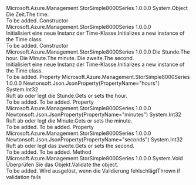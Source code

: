 <Type Name="Time" FullName="Microsoft.Azure.Management.StorSimple8000Series.Models.Time">
  <TypeSignature Language="C#" Value="public class Time" />
  <TypeSignature Language="ILAsm" Value=".class public auto ansi beforefieldinit Time extends System.Object" />
  <TypeSignature Language="DocId" Value="T:Microsoft.Azure.Management.StorSimple8000Series.Models.Time" />
  <TypeSignature Language="VB.NET" Value="Public Class Time" />
  <TypeSignature Language="F#" Value="type Time = class" />
  <AssemblyInfo>
    <AssemblyName>Microsoft.Azure.Management.StorSimple8000Series</AssemblyName>
    <AssemblyVersion>1.0.0.0</AssemblyVersion>
  </AssemblyInfo>
  <Base>
    <BaseTypeName>System.Object</BaseTypeName>
  </Base>
  <Interfaces />
  <Docs>
    <summary>
            <span data-ttu-id="559f5-101">Die Zeit.</span><span class="sxs-lookup"><span data-stu-id="559f5-101">The time.</span></span>
            </summary>
    <remarks>To be added.</remarks>
  </Docs>
  <Members>
    <Member MemberName=".ctor">
      <MemberSignature Language="C#" Value="public Time ();" />
      <MemberSignature Language="ILAsm" Value=".method public hidebysig specialname rtspecialname instance void .ctor() cil managed" />
      <MemberSignature Language="DocId" Value="M:Microsoft.Azure.Management.StorSimple8000Series.Models.Time.#ctor" />
      <MemberSignature Language="VB.NET" Value="Public Sub New ()" />
      <MemberType>Constructor</MemberType>
      <AssemblyInfo>
        <AssemblyName>Microsoft.Azure.Management.StorSimple8000Series</AssemblyName>
        <AssemblyVersion>1.0.0.0</AssemblyVersion>
      </AssemblyInfo>
      <Parameters />
      <Docs>
        <summary>
            <span data-ttu-id="559f5-102">Initialisiert eine neue Instanz der Time-Klasse.</span><span class="sxs-lookup"><span data-stu-id="559f5-102">Initializes a new instance of the Time class.</span></span>
            </summary>
        <remarks>To be added.</remarks>
      </Docs>
    </Member>
    <Member MemberName=".ctor">
      <MemberSignature Language="C#" Value="public Time (int hours, int minutes, int seconds);" />
      <MemberSignature Language="ILAsm" Value=".method public hidebysig specialname rtspecialname instance void .ctor(int32 hours, int32 minutes, int32 seconds) cil managed" />
      <MemberSignature Language="DocId" Value="M:Microsoft.Azure.Management.StorSimple8000Series.Models.Time.#ctor(System.Int32,System.Int32,System.Int32)" />
      <MemberSignature Language="VB.NET" Value="Public Sub New (hours As Integer, minutes As Integer, seconds As Integer)" />
      <MemberSignature Language="F#" Value="new Microsoft.Azure.Management.StorSimple8000Series.Models.Time : int * int * int -&gt; Microsoft.Azure.Management.StorSimple8000Series.Models.Time" Usage="new Microsoft.Azure.Management.StorSimple8000Series.Models.Time (hours, minutes, seconds)" />
      <MemberType>Constructor</MemberType>
      <AssemblyInfo>
        <AssemblyName>Microsoft.Azure.Management.StorSimple8000Series</AssemblyName>
        <AssemblyVersion>1.0.0.0</AssemblyVersion>
      </AssemblyInfo>
      <Parameters>
        <Parameter Name="hours" Type="System.Int32" />
        <Parameter Name="minutes" Type="System.Int32" />
        <Parameter Name="seconds" Type="System.Int32" />
      </Parameters>
      <Docs>
        <param name="hours"><span data-ttu-id="559f5-103">Die Stunde.</span><span class="sxs-lookup"><span data-stu-id="559f5-103">The hour.</span></span></param>
        <param name="minutes"><span data-ttu-id="559f5-104">Die Minute.</span><span class="sxs-lookup"><span data-stu-id="559f5-104">The minute.</span></span></param>
        <param name="seconds"><span data-ttu-id="559f5-105">Die zweite.</span><span class="sxs-lookup"><span data-stu-id="559f5-105">The second.</span></span></param>
        <summary>
            <span data-ttu-id="559f5-106">Initialisiert eine neue Instanz der Time-Klasse.</span><span class="sxs-lookup"><span data-stu-id="559f5-106">Initializes a new instance of the Time class.</span></span>
            </summary>
        <remarks>To be added.</remarks>
      </Docs>
    </Member>
    <Member MemberName="Hours">
      <MemberSignature Language="C#" Value="public int Hours { get; set; }" />
      <MemberSignature Language="ILAsm" Value=".property instance int32 Hours" />
      <MemberSignature Language="DocId" Value="P:Microsoft.Azure.Management.StorSimple8000Series.Models.Time.Hours" />
      <MemberSignature Language="VB.NET" Value="Public Property Hours As Integer" />
      <MemberSignature Language="F#" Value="member this.Hours : int with get, set" Usage="Microsoft.Azure.Management.StorSimple8000Series.Models.Time.Hours" />
      <MemberType>Property</MemberType>
      <AssemblyInfo>
        <AssemblyName>Microsoft.Azure.Management.StorSimple8000Series</AssemblyName>
        <AssemblyVersion>1.0.0.0</AssemblyVersion>
      </AssemblyInfo>
      <Attributes>
        <Attribute>
          <AttributeName>Newtonsoft.Json.JsonProperty(PropertyName="hours")</AttributeName>
        </Attribute>
      </Attributes>
      <ReturnValue>
        <ReturnType>System.Int32</ReturnType>
      </ReturnValue>
      <Docs>
        <summary>
            <span data-ttu-id="559f5-107">Ruft ab oder legt die Stunde.</span><span class="sxs-lookup"><span data-stu-id="559f5-107">Gets or sets the hour.</span></span>
            </summary>
        <value>To be added.</value>
        <remarks>To be added.</remarks>
      </Docs>
    </Member>
    <Member MemberName="Minutes">
      <MemberSignature Language="C#" Value="public int Minutes { get; set; }" />
      <MemberSignature Language="ILAsm" Value=".property instance int32 Minutes" />
      <MemberSignature Language="DocId" Value="P:Microsoft.Azure.Management.StorSimple8000Series.Models.Time.Minutes" />
      <MemberSignature Language="VB.NET" Value="Public Property Minutes As Integer" />
      <MemberSignature Language="F#" Value="member this.Minutes : int with get, set" Usage="Microsoft.Azure.Management.StorSimple8000Series.Models.Time.Minutes" />
      <MemberType>Property</MemberType>
      <AssemblyInfo>
        <AssemblyName>Microsoft.Azure.Management.StorSimple8000Series</AssemblyName>
        <AssemblyVersion>1.0.0.0</AssemblyVersion>
      </AssemblyInfo>
      <Attributes>
        <Attribute>
          <AttributeName>Newtonsoft.Json.JsonProperty(PropertyName="minutes")</AttributeName>
        </Attribute>
      </Attributes>
      <ReturnValue>
        <ReturnType>System.Int32</ReturnType>
      </ReturnValue>
      <Docs>
        <summary>
            <span data-ttu-id="559f5-108">Ruft ab oder legt die Minute.</span><span class="sxs-lookup"><span data-stu-id="559f5-108">Gets or sets the minute.</span></span>
            </summary>
        <value>To be added.</value>
        <remarks>To be added.</remarks>
      </Docs>
    </Member>
    <Member MemberName="Seconds">
      <MemberSignature Language="C#" Value="public int Seconds { get; set; }" />
      <MemberSignature Language="ILAsm" Value=".property instance int32 Seconds" />
      <MemberSignature Language="DocId" Value="P:Microsoft.Azure.Management.StorSimple8000Series.Models.Time.Seconds" />
      <MemberSignature Language="VB.NET" Value="Public Property Seconds As Integer" />
      <MemberSignature Language="F#" Value="member this.Seconds : int with get, set" Usage="Microsoft.Azure.Management.StorSimple8000Series.Models.Time.Seconds" />
      <MemberType>Property</MemberType>
      <AssemblyInfo>
        <AssemblyName>Microsoft.Azure.Management.StorSimple8000Series</AssemblyName>
        <AssemblyVersion>1.0.0.0</AssemblyVersion>
      </AssemblyInfo>
      <Attributes>
        <Attribute>
          <AttributeName>Newtonsoft.Json.JsonProperty(PropertyName="seconds")</AttributeName>
        </Attribute>
      </Attributes>
      <ReturnValue>
        <ReturnType>System.Int32</ReturnType>
      </ReturnValue>
      <Docs>
        <summary>
            <span data-ttu-id="559f5-109">Ruft ab oder legt das zweite.</span><span class="sxs-lookup"><span data-stu-id="559f5-109">Gets or sets the second.</span></span>
            </summary>
        <value>To be added.</value>
        <remarks>To be added.</remarks>
      </Docs>
    </Member>
    <Member MemberName="Validate">
      <MemberSignature Language="C#" Value="public virtual void Validate ();" />
      <MemberSignature Language="ILAsm" Value=".method public hidebysig newslot virtual instance void Validate() cil managed" />
      <MemberSignature Language="DocId" Value="M:Microsoft.Azure.Management.StorSimple8000Series.Models.Time.Validate" />
      <MemberSignature Language="VB.NET" Value="Public Overridable Sub Validate ()" />
      <MemberSignature Language="F#" Value="abstract member Validate : unit -&gt; unit&#xA;override this.Validate : unit -&gt; unit" Usage="time.Validate " />
      <MemberType>Method</MemberType>
      <AssemblyInfo>
        <AssemblyName>Microsoft.Azure.Management.StorSimple8000Series</AssemblyName>
        <AssemblyVersion>1.0.0.0</AssemblyVersion>
      </AssemblyInfo>
      <ReturnValue>
        <ReturnType>System.Void</ReturnType>
      </ReturnValue>
      <Parameters />
      <Docs>
        <summary>
            <span data-ttu-id="559f5-110">Überprüfen Sie das Objekt.</span><span class="sxs-lookup"><span data-stu-id="559f5-110">Validate the object.</span></span>
            </summary>
        <remarks>To be added.</remarks>
        <exception cref="T:Microsoft.Rest.ValidationException">
            <span data-ttu-id="559f5-111">Wird ausgelöst, wenn die Validierung fehlschlägt</span><span class="sxs-lookup"><span data-stu-id="559f5-111">Thrown if validation fails</span></span>
            </exception>
      </Docs>
    </Member>
  </Members>
</Type>